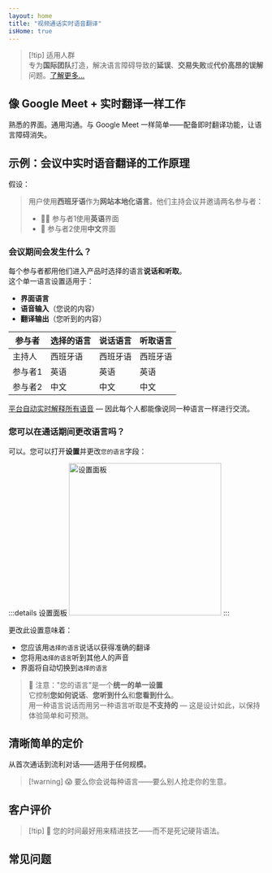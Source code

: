 ```yaml
---
layout: home
title: "视频通话实时语音翻译"
isHome: true
---
```


<script setup>
import HomeHeroSection from './HomeHeroSection.vue'
import HomeUSPSection from './HomeUSPSection.vue'
import HowItWorksSection from './HowItWorksSection.vue'
import PricingPlansSection from './PricingPlansSection.vue'
import FAQSection from './FAQSection.vue'
import HomeFooterSection from './HomeFooterSection.vue'
</script>

<HomeHeroSection />
<HomeUSPSection />

> [!tip] 适用人群  
> 专为**国际团队**打造，解决语言障碍导致的**延误**、**交易失败**或**代价高昂的误解**问题。[了解更多...](./product/overview/markets)

## 像 Google Meet + 实时翻译一样工作

熟悉的界面。通用沟通。与 Google Meet 一样简单——配备即时翻译功能，让语言障碍消失。

<HowItWorksSection />

<span id="Example"></span>

## 示例：会议中实时语音翻译的工作原理

假设：

> 用户使用**西班牙语**作为**网站本地化语言**。他们主持会议并邀请两名参与者：
>
> - 🧑‍💼 参与者1使用**英语**界面
> - 👩 参与者2使用**中文**界面

### 会议期间会发生什么？

每个参与者都用他们进入产品时选择的语言**说话和听取**。  
这个单一语言设置适用于：

- **界面语言**
- **语音输入**（您说的内容）
- **翻译输出**（您听到的内容）

| 参与者   | 选择的语言 | 说话语言 | 听取语言 |
| -------- | ---------- | -------- | -------- |
| 主持人   | 西班牙语   | 西班牙语 | 西班牙语 |
| 参与者1  | 英语       | 英语     | 英语     |
| 参与者2  | 中文       | 中文     | 中文     |

[平台自动实时解释所有语音](./product/overview/how-it-works) — 因此每个人都能像说同一种语言一样进行交流。

### 您可以在通话期间更改语言吗？

可以。您可以打开**设置**并更改`您的语言`字段：

:::details 设置面板
<img src="/settings.png" alt="设置面板" width="300px" />
:::

更改此设置意味着：

- 您应该用`选择的语言`说话以获得准确的翻译
- 您将用`选择的语言`听到其他人的声音
- 界面将自动切换到`选择的语言`

> 📌 注意："您的语言"是一个**统一的单一设置**  
> 它控制**您如何说话**、**您听到什么**和**您看到什么**。  
> 用一种语言说话而用另一种语言听取是**不支持的** — 这是设计如此，以保持体验简单和可预测。

## 清晰简单的定价

从首次通话到流利对话——适用于任何规模。

<PricingPlansSection />

> [!warning] 😱 要么你会说每种语言——要么别人抢走你的生意。

<span id="Testimonials"></span>

## 客户评价

<AutoScrollTestimonials testimonialsUrl="/testimonials.json"/>

> [!tip] 🥇 您的时间最好用来精进技艺——而不是死记硬背语法。

## 常见问题

<FAQSection />

<HomeFooterSection />